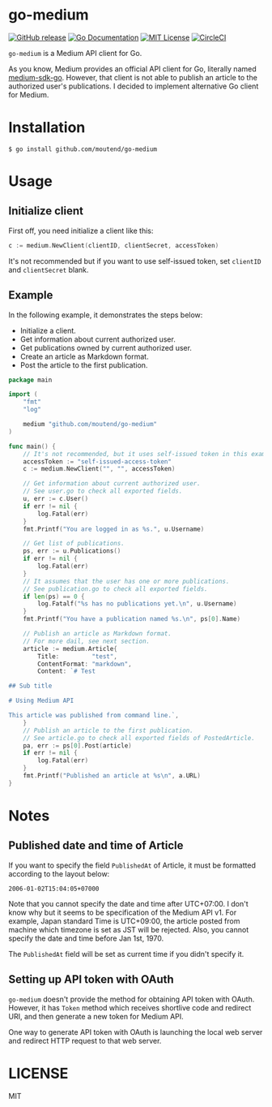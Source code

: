 # go-medium

[![GitHub release](https://img.shields.io/github/release/moutend/go-medium.svg?style=flat-square)][release]
[![Go Documentation](https://img.shields.io/badge/go-documentation-blue.svg?style=flat-square)][godocs]
[![MIT License](https://img.shields.io/badge/license-MIT-blue.svg?style=flat-square)][license]
[![CircleCI](https://circleci.com/gh/moutend/go-medium.svg?style=svg&circle-token=2227e983ccd1eafc5f05f66ade52b7030ff0b18c)](https://circleci.com/gh/moutend/go-medium)

[release]: https://github.com/moutend/go-medium/releases
[godocs]: https://godoc.org/github.com/moutendgo-medium/
[license]: https://github.com/moutend/go-medium/blob/master/LICENSE
[status]: https://circleci.com/gh/moutend/go-medium

`go-medium` is a Medium API client for Go.

As you know, Medium provides an official API client for Go, literally named [medium-sdk-go](https://github.com/Medium/medium-sdk-go).
However, that client is not able to publish an article to the authorized user's publications.
I decided to implement alternative Go client for Medium.

# Installation

```shell
$ go install github.com/moutend/go-medium
```

# Usage

## Initialize client

First off, you need initialize a client like this:

```go
c := medium.NewClient(clientID, clientSecret, accessToken)
```

It's not recommended  but if you want to use self-issued token, set `clientID` and `clientSecret` blank.

## Example

In the following example, it demonstrates the steps below:

- Initialize a client.
- Get information about current authorized user.
- Get publications owned by current authorized user.
- Create an article as Markdown format.
- Post the article to the first publication.

```go
package main

import (
	"fmt"
	"log"

	medium "github.com/moutend/go-medium"
)

func main() {
	// It's not recommended, but it uses self-issued token in this example.
	accessToken := "self-issued-access-token"
	c := medium.NewClient("", "", accessToken)

	// Get information about current authorized user.
	// See user.go to check all exported fields.
	u, err := c.User()
	if err != nil {
		log.Fatal(err)
	}
	fmt.Printf("You are logged in as %s.", u.Username)

	// Get list of publications.
	ps, err := u.Publications()
	if err != nil {
		log.Fatal(err)
	}
	// It assumes that the user has one or more publications.
	// See publication.go to check all exported fields.
	if len(ps) == 0 {
		log.Fatalf("%s has no publications yet.\n", u.Username)
	}
	fmt.Printf("You have a publication named %s.\n", ps[0].Name)

	// Publish an article as Markdown format.
	// For more dail, see next section.
	article := medium.Article{
		Title:         "test",
		ContentFormat: "markdown",
		Content: `# Test

## Sub title

# Using Medium API

This article was published from command line.`,
	}
	// Publish an article to the first publication.
	// See article.go to check all exported fields of PostedArticle.
	pa, err := ps[0].Post(article)
	if err != nil {
		log.Fatal(err)
	}
	fmt.Printf("Published an article at %s\n", a.URL)
}
```

# Notes

## Published date and time of Article

If you want to specify the field `PublishedAt` of Article, it must be formatted according to the layout below:

```
2006-01-02T15:04:05+07000
```

Note that you cannot specify the date and time after UTC+07:00.
I don't know why but it seems to be specification of the Medium API v1.
For example, Japan standard Time is UTC+09:00, the article posted from machine which timezone is set as JST will be rejected.
Also, you cannot specify the date and time before Jan 1st, 1970.

The `PublishedAt` field will be set as current time if you didn't specify it.

## Setting up API token with OAuth

`go-medium` doesn't provide the method for obtaining API token with OAuth.
However, it has `Token` method which receives shortlive code and redirect URI, and then generate a new token for Medium API.

One way to generate API token with OAuth is launching the local web server and redirect HTTP request to that web server.

# LICENSE

MIT
